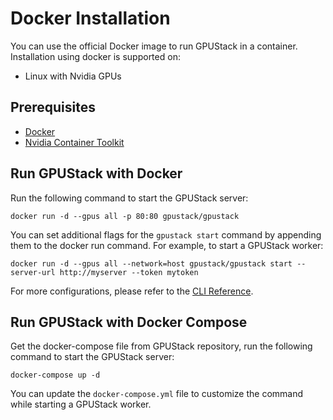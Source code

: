 # Docker Installation

You can use the official Docker image to run GPUStack in a container. Installation using docker is supported on:

- Linux with Nvidia GPUs

## Prerequisites

- [Docker](https://docs.docker.com/get-docker/)
- [Nvidia Container Toolkit](https://docs.nvidia.com/datacenter/cloud-native/container-toolkit/install-guide.html)

## Run GPUStack with Docker

Run the following command to start the GPUStack server:

```shell
docker run -d --gpus all -p 80:80 gpustack/gpustack
```

You can set additional flags for the `gpustack start` command by appending them to the docker run command. For example, to start a GPUStack worker:

```shell
docker run -d --gpus all --network=host gpustack/gpustack start --server-url http://myserver --token mytoken
```

For more configurations, please refer to the [CLI Reference](../cli-reference/start.md).

## Run GPUStack with Docker Compose

Get the docker-compose file from GPUStack repository, run the following command to start the GPUStack server:

```shell
docker-compose up -d
```

You can update the `docker-compose.yml` file to customize the command while starting a GPUStack worker.
